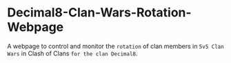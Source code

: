 # Decimal8-Clan-Wars-Rotation-Webpage

A webpage to control and monitor the `rotation` of clan members in `5v5 Clan Wars` in Clash of Clans `for the clan Decimal8`.
